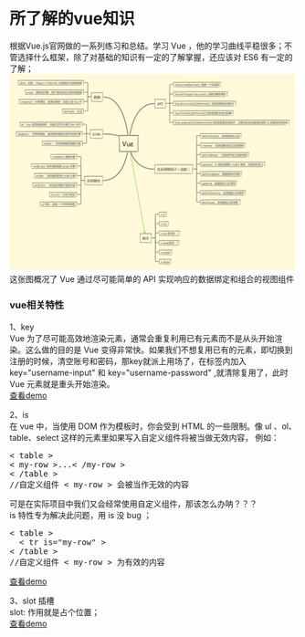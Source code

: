 # 所了解的vue知识
根据Vue.js官网做的一系列练习和总结。学习 Vue ，他的学习曲线平稳很多；不管选择什么框架，除了对基础的知识有一定的了解掌握，还应该对 ES6 有一定的了解；</br>
![image](https://github.com/gyjian/vue/blob/master/img/API.png)</br>
这张图概况了 Vue 通过尽可能简单的 API 实现响应的数据绑定和组合的视图组件</br>
### vue相关特性
1、key<br>
Vue 为了尽可能高效地渲染元素，通常会重复利用已有元素而不是从头开始渲染。这么做的目的是 Vue 变得非常快。如果我们不想复用已有的元素，即切换到注册的时候，清空账号和密码，那key就派上用场了，在标签内加入 key="username-input" 和 key="username-password" ,就清除复用了，此时 Vue 元素就是重头开始渲染。</br>
[查看demo](https://github.com/gyjian/vue/blob/master/register.html)</br>

2、is</br>
在 vue 中，当使用 DOM 作为模板时，你会受到 HTML 的一些限制。像 ul 、ol、table、select 这样的元素里如果写入自定义组件将被当做无效内容， 例如：</br>
<pre>
< table >
< my-row >...< /my-row >
< /table >
//自定义组件 < my-row > 会被当作无效的内容
</pre>
可是在实际项目中我们又会经常使用自定义组件，那该怎么办呐？？？</br>
is 特性专为解决此问题，用 is 没 bug ；</br>
<pre>
< table >
  < tr is="my-row" ></tr >
< /table >
//自定义组件 < my-row > 为有效的内容
</pre>
[查看demo](https://github.com/gyjian/vue/blob/master/is.html)</br>

3、slot 插槽</br>
slot: 作用就是占个位置；</br>
[查看demo](https://github.com/gyjian/vue/blob/master/slot.html)

